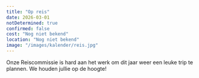 ```yaml
---
title: "Op reis"
date: 2026-03-01
notDetermined: true
confirmed: false
cost: "Nog niet bekend"
location: "Nog niet bekend"
image: "/images/kalender/reis.jpg"
---
```


Onze Reiscommissie is hard aan het werk om dit jaar weer een leuke trip te plannen. We houden jullie op de hoogte!
